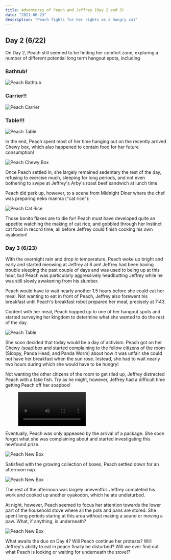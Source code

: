 ```yaml
---
title: Adventures of Peach and Jeffrey (Day 2 and 3)
date: "2021-06-23"
description: "Peach fights for her rights as a hungry cat"
---
```


## Day 2 (6/22)

On Day 2, Peach still seemed to be finding her comfort zone, exploring a number of different potential long term hangout spots, including

### Bathtub!

![Peach Bathtub](./peach_bathtub.jpeg)

### Carrier!!

![Peach Carrier](./peach_carrier.jpeg)

### Table!!!

![Peach Table](./peach_table.jpeg)

In the end, Peach spent most of her time hanging out on the recently arrived Chewy box, which also happened to contain food for her future consumption!

![Peach Chewy Box](./peach_chewy_box.jpeg)

Once Peach settled in, she largely remained sedentary the rest of the day, refusing to exercise much, sleeping for long periods, and not even bothering to swipe at Jeffrey's Arby's roast beef sandwich at lunch time.

Peach did perk up, however, to a scene from Midnight Diner where the chef was preparing neko manma ("cat rice"):

![Peach Cat Rice](./peach_bonito_flakes.jpeg)

Those bonito flakes are to die for! Peach must have developed quite an appetite watching the making of cat rice, and gobbled through her Instinct cat food in record time, all before Jeffrey could finish cooking his own oyakodon!

### Day 3 (6/23)

With the overnight rain and drop in temperature, Peach woke up bright and early and started meowing at Jeffrey at 6 am! Jeffrey had been having trouble sleeping the past couple of days and was used to being up at this hour, but Peach was particularly aggressively headbutting Jeffrey while he was still slowly awakening from his slumber.

Peach would have to wait nearly another 1.5 hours before she could eat her meal. Not wanting to eat in front of Peach, Jeffrey also forewent his breakfast until Peach's breakfast robot prepared her meal, precisely at 7:43.

Content with her meal, Peach hopped up to one of her hangout spots and started surveying her kingdom to determine what she wanted to do the rest of the day.

![Peach Table](./peach_table_2.jpeg)

She soon decided that today would be a day of activism. Peach got on her Chewy (soap)box and started complaining to the fellow citizens of the room (Sloopy, Panda Head, and Panda Worm) about how it was unfair she could not have her breakfast when the sun rose. Instead, she had to wait nearly two hours during which she would have to be hungry!

Not wanting the other citizens of the room to get riled up, Jeffrey distracted Peach with a fake fish. Try as he might, however, Jeffrey had a difficult time getting Peach off her soapbox!

<figure class="video_container">
  <video controls="true" allowfullscreen="true" width="50%" >
    <source src="./peach_box_fish.mp4.mov" type="video/mp4">
  </video>
</figure>

Eventually, Peach was only appeased by the arrival of a package. She soon forgot what she was complaining about and started investigating this newfound prize.

![Peach New Box](./peach_new_box.jpeg)

Satisfied with the growing collection of boxes, Peach settled down for an afternoon nap.

![Peach New Box](./peach_chewy_basketball_box.jpeg)

The rest of the afternoon was largely uneventful. Jeffrey completed his work and cooked up another oyakodon, which he ate undisturbed.

At night, however, Peach seemed to focus her attention towards the lower part of the household stove where all the pots and pans are stored. She spent long periods staring at this area without making a sound or moving a paw. What, if anything, is underneath?

![Peach New Box](./peach_watching_something.jpeg)

What awaits the duo on Day 4? Will Peach continue her protests? Will Jeffrey's ability to eat in peace finally be disturbed? Will we ever find out what Peach is looking or waiting for underneath the stove!?
